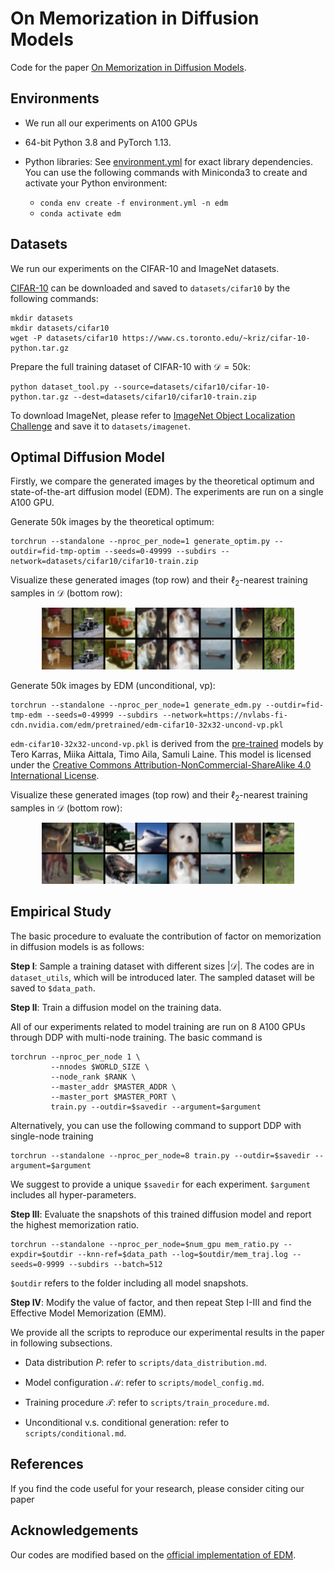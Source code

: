 # On Memorization in Diffusion Models
Code for the paper [On Memorization in Diffusion Models]().

## Environments

* We run all our experiments on A100 GPUs

* 64-bit Python 3.8 and PyTorch 1.13.

* Python libraries: See [environment.yml](./environment.yml) for exact library dependencies. You can use the following commands with Miniconda3 to create and activate your Python environment:
  - `conda env create -f environment.yml -n edm`
  - `conda activate edm`

## Datasets

We run our experiments on the CIFAR-10 and ImageNet datasets.

[CIFAR-10](https://www.cs.toronto.edu/~kriz/cifar.html) can be downloaded and saved to `datasets/cifar10` by the following commands:
```
mkdir datasets
mkdir datasets/cifar10
wget -P datasets/cifar10 https://www.cs.toronto.edu/~kriz/cifar-10-python.tar.gz
```

Prepare the full training dataset of CIFAR-10 with $\mathcal{D}=50\text{k}$:
```
python dataset_tool.py --source=datasets/cifar10/cifar-10-python.tar.gz --dest=datasets/cifar10/cifar10-train.zip
```

To download ImageNet, please refer to [ImageNet Object Localization Challenge](https://www.kaggle.com/competitions/imagenet-object-localization-challenge/data) and save it to `datasets/imagenet`. 

## Optimal Diffusion Model
Firstly, we compare the generated images by the theoretical optimum and state-of-the-art diffusion model (EDM). The experiments are run on a single A100 GPU.

Generate 50k images by the theoretical optimum:
```
torchrun --standalone --nproc_per_node=1 generate_optim.py --outdir=fid-tmp-optim --seeds=0-49999 --subdirs --network=datasets/cifar10/cifar10-train.zip
```

Visualize these generated images (top row) and their $\ell_2$-nearest training samples in $\mathcal{D}$ (bottom row):

<p align="center">
<img src="docs/optimal_and_knn.png" alt="" data-canonical-src="docs/optimal_and_knn.png" width="80%"/>
</p>

Generate 50k images by EDM (unconditional, vp):
```
torchrun --standalone --nproc_per_node=1 generate_edm.py --outdir=fid-tmp-edm --seeds=0-49999 --subdirs --network=https://nvlabs-fi-cdn.nvidia.com/edm/pretrained/edm-cifar10-32x32-uncond-vp.pkl
```
`edm-cifar10-32x32-uncond-vp.pkl` is derived from the [pre-trained](https://github.com/NVlabs/edm) models by Tero Karras, Miika Aittala, Timo Aila, Samuli Laine. This model is licensed under the [Creative Commons Attribution-NonCommercial-ShareAlike 4.0 International License](https://creativecommons.org/licenses/by-nc-sa/4.0/).

Visualize these generated images (top row) and their $\ell_2$-nearest training samples in $\mathcal{D}$ (bottom row):


<p align="center">
<img src="docs/edm_and_knn.png" alt="" data-canonical-src="docs/edm_and_knn.png" width="80%"/>
</p>

## Empirical Study
The basic procedure to evaluate the contribution of factor on memorization in diffusion models is as follows:

**Step I**: Sample a training dataset with different sizes $|\mathcal{D}|$. The codes are in `dataset_utils`, which will be introduced later. The sampled dataset will be saved to `$data_path`.

**Step II**: Train a diffusion model on the training data.

All of our experiments related to model training are run on 8 A100 GPUs through DDP with multi-node training. The basic command is
```
torchrun --nproc_per_node 1 \
         --nnodes $WORLD_SIZE \
         --node_rank $RANK \
         --master_addr $MASTER_ADDR \
         --master_port $MASTER_PORT \
         train.py --outdir=$savedir --argument=$argument
```

Alternatively, you can use the following command to support DDP with single-node training
```
torchrun --standalone --nproc_per_node=8 train.py --outdir=$savedir --argument=$argument
```

We suggest to provide a unique `$savedir` for each experiment. `$argument` includes all hyper-parameters.

**Step III**: Evaluate the snapshots of this trained diffusion model and report the highest memorization ratio.

```
torchrun --standalone --nproc_per_node=$num_gpu mem_ratio.py --expdir=$outdir --knn-ref=$data_path --log=$outdir/mem_traj.log --seeds=0-9999 --subdirs --batch=512
```

`$outdir` refers to the folder including all model snapshots.


**Step IV**: Modify the value of factor, and then repeat Step I-III and find the Effective Model Memorization (EMM).

We provide all the scripts to reproduce our experimental results in the paper in following subsections.


* Data distribution $P$: refer to `scripts/data_distribution.md`.

* Model configuration $\mathcal{M}$: refer to `scripts/model_config.md`.

* Training procedure $\mathcal{T}$: refer to `scripts/train_procedure.md`.

* Unconditional v.s. conditional generation: refer to `scripts/conditional.md`.

<!-- Our following experiments are run on 8 A100 GPUs, our provided code is through DDP with multi-node training, whose format is
```
torchrun --nproc_per_node 1 \
         --nnodes $WORLD_SIZE \
         --node_rank $RANK \
         --master_addr $MASTER_ADDR \
         --master_port $MASTER_PORT \
         train.py --parse=$parse
```

Alternatively, you can change it as follows to supprot DDP with single-node training
```
torchrun --standalone --nproc_per_node=8 train.py --parse=$parse
```
### Motivations
1. To reproduce our experiments in Figure 1(c), here is an example
```
bash scripts/run_fig1_cd.sh 10000 fig1_c/size10000 200
```

2. To reproduce our experiments in Figure 1(d), here is an example
```
bash scripts/run_fig1_cd.sh 1000 fig1_d/size1000 2000
```

### Data distribution
To reproduce our experiments of data dimension in Figure 2(a), here is an example
```
bash scripts/run_fig2_dim.sh 5000 32 fig2_a/size5000_res32 16
bash scripts/run_fig2_dim.sh 5000 16 fig2_a/size5000_res16 8
bash scripts/run_fig2_dim.sh 5000 8 fig2_a/size5000_res8 4
```

To reproduce our experiments of data inter-diversity in Figure 2(b), here is an example
```
bash scripts/run_fig2_inter.sh 2000 5 fig2_b/size2000_class5
```

To reproduce our experiments of data intra-diversity in Figure 2(c), here is an example
```
bash scripts/run_fig2_intra.sh 2000 0.5 fig2_c/size2000_alpha0.5
```


### Model configuration: model width/depth/time embedding
To reproduce our experiments in Figure 3, here is an example, please change the arguments to reproduce all experiments
```
bash scripts/run_fig3_model.sh 2000 fig3/size2000_2_128_positional 2 128 positional
```
or 

```
bash scripts/run_fig3_model.sh 1000 fig3/size1000_4_128_fourier 4 128 fourier
```

### Model configuration: skip connections
To reproduce our experiments in Figure 4, here is an example for DDPM++
```
bash scripts/run_fig4_skip.sh 1000 fig4/size1000_ddpmpp_skip1,1,1,1,1,1,1,1,1 vp ddpmpp positional 1,1,1,1,1,1,1,1,1
```

Here is another example for NCSN++
```
bash scripts/run_fig4_skip.sh 1000 fig4/size1000_ncsnpp_skip0,1,1,1,1,1,1,1,1 ve ncsnpp fourier 0,1,1,1,1,1,1,1,1
```

### Training procedure
To reproduce our experiments in Table 1, here is an example
```
bash scripts/run_table1_2.sh 2000 tbl1/size2000_batch256 256 1e-4 0.0
```

To reproduce our experiments in Table 2, here is an example
```
bash scripts/run_table1_2.sh 2000 tbl2/size2000_decay1e-4 512 2e-4 1e-4
```

To reproduce our experiments in Table 3, here is an example
```
bash scripts/run_table3.sh 2000 tbl3/size2000_ema0.999 0.999
```

### Unconditional v.s. Conditional
To reproduce our experiments for conditional diffusion models with true labels
```
bash scripts/run_fig5_cond.sh 2000 fig5/size2000_true_cond
```

To reproduce our experiments for conditional diffusion models with random labels
```
bash scripts/run_fig5_random.sh 2000 50 fig5/size2000_random_cond50
```

To reproduce our experiments for conditional diffusion models with unique labels
```
bash scripts/run_fig5_unique.sh 2000 fig5/size2000_unique
```

To reproduce our experiments for conditional EDM with unique labels
```
bash scripts/run_fig5_edm.sh fig5/size50k_edm_unique
``` -->


## References
If you find the code useful for your research, please consider citing our paper


## Acknowledgements
Our codes are modified based on the [official implementation of EDM](https://github.com/NVlabs/edm). 